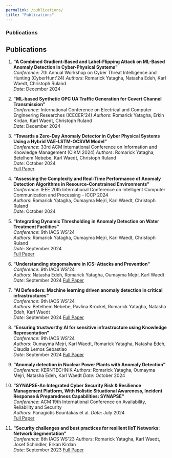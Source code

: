```yaml
---
permalink: /publications/
title: "Publications"
---
```



### Publications

## Publications

1. **"A Combined Gradient-Based and Label-Flipping Attack on ML-Based Anomaly Detection in Cyber-Physical Systems"**  
   *Conference*: 7th Annual Workshop on Cyber Threat Intelligence and Hunting (CyberHunt'24)
   *Authors*: Romarick Yatagha, Natasha Edeh, Karl Waedt, Christoph Ruland  
   *Date*: December 2024
   


2. **"ML-based Synthetic OPC UA Traffic Generation for Covert Channel Transmission"**  
   *Conference*: International Conference on Electrical and Computer Engineering Researches (ICECER'24)
   *Authors*: Romarick Yatagha, Erkin Kirdan, Karl Waedt, Christoph Ruland  
   *Date*: December 2024 


3. **"Towards a Zero-Day Anomaly Detector in Cyber Physical Systems Using a Hybrid VAE-LSTM-OCSVM Model"**  
   *Conference*: 33rd ACM International Conference on Information and Knowledge Management (CIKM 2024)
   *Authors*: Romarick Yatagha, Betelhem Nebebe, Karl Waedt, Christoph Ruland  
   *Date*: October 2024  
   [Full Paper](https://dl.acm.org/doi/10.1145/3627673.3680064) 

4. **"Assessing the Complexity and Real-Time Performance of Anomaly Detection Algorithms in Resource-Constrained Environments"**  
   *Conference*: IEEE 20th International Conference on Intelligent Computer Communication and Processing - ICCP 2024  
   *Authors*: Romarick Yatagha, Oumayma Mejri, Karl Waedt, Christoph Ruland  
   *Date*: October 2024 



5. **"Integrating Dynamic Thresholding in Anomaly Detection on Water Treatment Facilities"**  
   *Conference*: 9th IACS WS'24  
   *Authors*: Romarick Yatagha, Oumayma Mejri, Karl Waedt, Christoph Ruland  
   *Date*: September 2024  
   [Full Paper](https://dl.gi.de/items/902396e8-a1ee-419d-be98-25a71a8f7263)


6. **"Understanding stegomalware in ICS: Attacks and Prevention"**  
   *Conference*: 9th IACS WS'24  
   *Authors*: Natasha Edeh, Romarick Yatagha, Oumayma Mejri, Karl Waedt  
   *Date*: September 2024
   [Full Paper](https://dl.gi.de/items/31c8f5ae-7cae-4a87-abba-2f30a0407058) 


7. **"AI Defenders: Machine learning driven anomaly detection in critical infrastructures"**  
   *Conference*: 9th IACS WS'24  
   *Authors*: Betelhem Nebebe, Pavlina Kröckel, Romarick Yatagha, Natasha Edeh, Karl Waedt  
   *Date*: September 2024
   [Full Paper](https://dl.gi.de/items/68875743-0a1b-4023-a449-64ba981e5094) 


8. **"Ensuring trustworthy AI for sensitive infrastructure using Knowledge Representation"**  
   *Conference*: 9th IACS WS'24  
   *Authors*: Oumayma Mejri, Karl Waedt, Romarick Yatagha, Natasha Edeh, Claudia Lemos Sebastiao  
   *Date*: September 2024
   [Full Paper](https://dl.gi.de/items/103c9712-7170-439f-90a0-67b58011a7b2) 


9. **"Anomaly detection in Nuclear Power Plants with Anomaly Detection"**  
   *Conference*: KERNTECHNIK 
   *Authors*: Romarick Yatagha, Oumayma Mejri, Natasha Edeh, Karl Waedt
   *Date*: October 2024 

10. **"SYNAPSE-An Integrated Cyber Security Risk & Resilience Management Platform, With Holistic Situational Awareness, Incident Response & Preparedness Capabilities: SYNAPSE"**  
   *Conference*: ACM 19th International Conference on Availability, Reliability and Security  
   *Authors*: Panagiotis Bountakas et al.
   *Date*: July 2024  
   [Full Paper](https://dl.acm.org/doi/abs/10.1145/3664476.3669924)

11. **"Security challenges and best practices for resilient IIoT Networks: Network Segmentation"**  
   *Conference*: 8th IACS WS'23 
   *Authors*: Romarick Yatagha, Karl Waedt, Josef Schindler, Erkan Kirdan  
   *Date*: September 2023
   [Full Paper](https://dl.gi.de/items/da4b2ac9-2fd5-471f-aa08-af8c3172c7e2)

